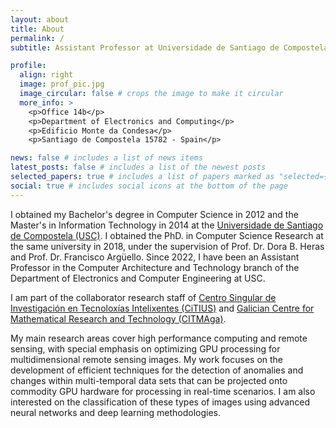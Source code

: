 ```yaml
---
layout: about
title: About
permalink: /
subtitle: Assistant Professor at Universidade de Santiago de Compostela.

profile:
  align: right
  image: prof_pic.jpg
  image_circular: false # crops the image to make it circular
  more_info: >
    <p>Office 14b</p>
    <p>Department of Electronics and Computing</p>
    <p>Edificio Monte da Condesa</p>
    <p>Santiago de Compostela 15782 - Spain</p>

news: false # includes a list of news items
latest_posts: false # includes a list of the newest posts
selected_papers: true # includes a list of papers marked as "selected={true}"
social: true # includes social icons at the bottom of the page
---
```


I obtained my Bachelor's degree in Computer Science in 2012 and the Master's in Information Technology in 2014 at the [Universidade de Santiago de Compostela (USC)](https://www.usc.gal/en). I obtained the PhD. in Computer Science Research at the same university in 2018, under the supervision of Prof. Dr. Dora B. Heras and Prof. Dr. Francisco Argüello. Since 2022, I have been an Assistant Professor in the Computer Architecture and Technology branch of the Department of Electronics and Computer Engineering at USC.

I am part of the collaborator research staff of [Centro Singular de Investigación en Tecnoloxías Intelixentes (CiTIUS)](https://citius.gal/team/javier-lopez-fandino/) and [Galician Centre for Mathematical Research and Technology (CITMAga)](https://citmaga.gal/en/).

My main research areas cover high performance computing and remote sensing, with special emphasis on optimizing GPU processing for multidimensional remote sensing images. My work focuses on the development of efficient techniques for the detection of anomalies and changes within multi-temporal data sets that can be projected onto commodity GPU hardware for processing in real-time scenarios. I am also interested on the classification of these types of images using advanced neural networks and deep learning methodologies.
